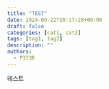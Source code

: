 ```yaml
---
title: "TEST"
date: 2024-09-22T19:17:28+09:00
draft: false
categories: [cat1, cat2]
tags: [tag1, tag2]
description: ""
authors:
  - P373R
---
```


테스트